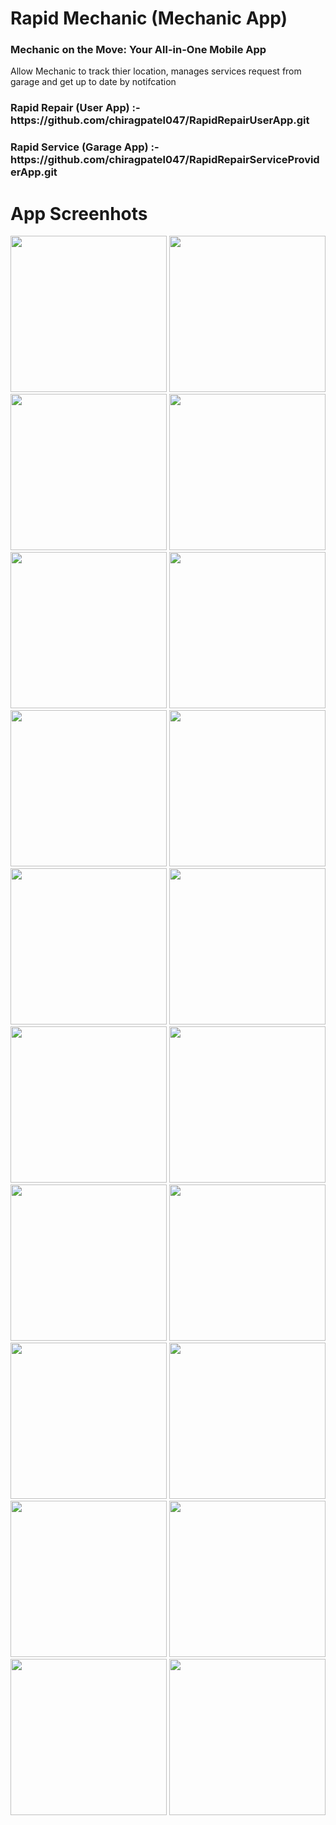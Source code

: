 <h1>Rapid Mechanic (Mechanic App)</h1>

<h3> Mechanic on the Move: Your All-in-One Mobile App </h3>

<p>Allow Mechanic to track thier location, manages services request from garage and get up to date by notifcation</p>

<h3>Rapid Repair (User App) :- https://github.com/chiragpatel047/RapidRepairUserApp.git </h3>

<h3>Rapid Service (Garage App) :- https://github.com/chiragpatel047/RapidRepairServiceProviderApp.git </h3>


<h1>App Screenhots</h1>


<img src="https://github.com/chiragpatel047/RapidRepairDeliverApp/assets/71206617/d6dd80fa-c17b-418b-be14-2ef33e7b1182" width="250px"> 
<img src="https://github.com/chiragpatel047/RapidRepairDeliverApp/assets/71206617/ad022f11-9f55-4180-a9ee-8af58548fdc2" width="250px"> 
<img src="https://github.com/chiragpatel047/RapidRepairDeliverApp/assets/71206617/08267dfd-97b4-4368-934d-6f7ef73abb8a" width="250px"> 
<img src="https://github.com/chiragpatel047/RapidRepairDeliverApp/assets/71206617/9c446235-4421-4121-98a7-a0e1a2a3eadc" width="250px"> 
<img src="https://github.com/chiragpatel047/RapidRepairDeliverApp/assets/71206617/640a8072-091a-43f8-803e-15b3915a25c4" width="250px"> 
<img src="https://github.com/chiragpatel047/RapidRepairDeliverApp/assets/71206617/bd40d76a-41d7-4972-90e1-b75d05d36e20" width="250px"> 
<img src="https://github.com/chiragpatel047/RapidRepairDeliverApp/assets/71206617/da7ab2f2-c7dc-462e-81e6-0a7ab94a512b" width="250px"> 
<img src="https://github.com/chiragpatel047/RapidRepairDeliverApp/assets/71206617/e288dbcd-4178-4aaa-b73d-d59dba7eabb4" width="250px"> 



<img src="https://github.com/chiragpatel047/RapidRepairDeliverApp/assets/71206617/1b730c2d-008e-4aed-9f28-496e0a278caf" width="250px"> 
<img src="https://github.com/chiragpatel047/RapidRepairDeliverApp/assets/71206617/872ac8b4-7c85-4eac-8436-653506b1ff59" width="250px"> 
<img src="https://github.com/chiragpatel047/RapidRepairDeliverApp/assets/71206617/b5e908e6-42cf-41a3-a947-4f3d1d731f9e" width="250px"> 

<img src="https://github.com/chiragpatel047/RapidRepairDeliverApp/assets/71206617/c77a286d-a74a-4cec-8762-1e421a70e75c" width="250px"> 
<img src="https://github.com/chiragpatel047/RapidRepairDeliverApp/assets/71206617/042141be-39b0-420e-869c-5d092b91fd6b" width="250px"> 
<img src="https://github.com/chiragpatel047/RapidRepairDeliverApp/assets/71206617/0964d6f0-96f7-4e3f-9732-868230accab5" width="250px"> 
<img src="https://github.com/chiragpatel047/RapidRepairDeliverApp/assets/71206617/c28b904e-821c-4956-bb05-1da4070e3a07" width="250px"> 



<img src="https://github.com/chiragpatel047/RapidRepairDeliverApp/assets/71206617/2f9c4001-affd-4ed9-9bb8-7964a7d28032" width="250px"> 
<img src="https://github.com/chiragpatel047/RapidRepairDeliverApp/assets/71206617/bf42efb5-508f-4e07-896f-1283f6cb465f" width="250px"> 
<img src="https://github.com/chiragpatel047/RapidRepairDeliverApp/assets/71206617/15811924-ec49-461c-9b6c-fa71e941ed6f" width="250px"> 
<img src="https://github.com/chiragpatel047/RapidRepairDeliverApp/assets/71206617/249df5bd-8413-49c9-962f-127560170345" width="250px"> 
<img src="https://github.com/chiragpatel047/RapidRepairDeliverApp/assets/71206617/71853405-31f4-4faa-a59a-f7102aecbaeb" width="250px"> 





























